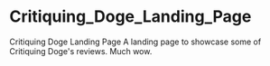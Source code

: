 # Critiquing_Doge_Landing_Page
Critiquing Doge Landing Page
A landing page to showcase some of Critiquing Doge's reviews. 
Much wow. 
